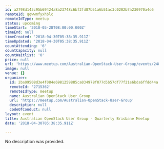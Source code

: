 ```yaml
---
id: a2798d143c95b69424a8a23748c6bf2fd87b51a6b51ac3c0202b7a230970a4c6
remoteId: qqwwmfyxhblc
remoteIdType: meetup
status: upcoming
timeStart: '2018-05-28T08:00:00.000Z'
timeEnd: null
timeCreated: '2018-04-30T05:38:35.911Z'
timeUpdated: '2018-04-30T05:38:35.911Z'
countAttending: '6'
countCapacity: null
countWaitlist: '0'
price: null
url: 'https://www.meetup.com/Australian-OpenStack-User-Group/events/248516175/'
image: null
venue: {}
organizer:
  id: 2ba09508d3e4f084e6981259885ca034978f077d5b57df77f21e6bda6ffdd44a
  remoteId: '2715362'
  remoteIdType: meetup
  name: Australian OpenStack User Group
  url: 'https://meetup.com/Australian-OpenStack-User-Group'
  description: null
  codeOfConduct: null
layout: event
title: Australian OpenStack User Group - Quarterly Brisbane Meetup
date: '2018-04-30T05:38:35.911Z'

---
```

No description was provided.
